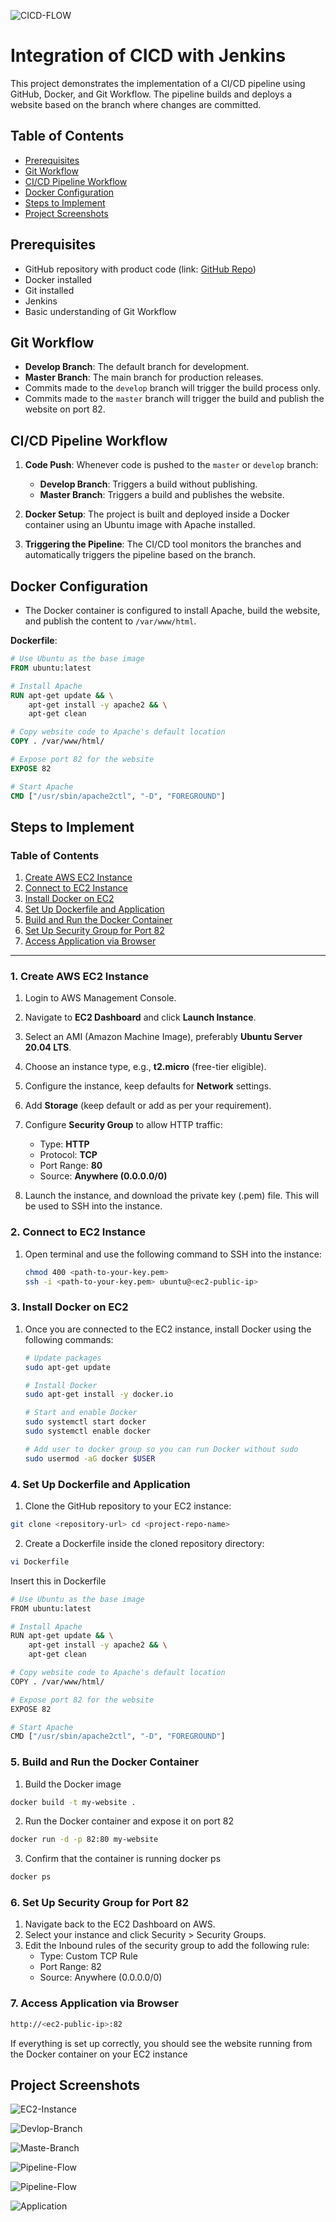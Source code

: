 ![CICD-FLOW](https://cms-cdn.katalon.com/banner_10_c502a533a1.png)

# Integration of CICD with Jenkins

This project demonstrates the implementation of a CI/CD pipeline using GitHub, Docker, and Git Workflow. The pipeline builds and deploys a website based on the branch where changes are committed.

## Table of Contents
- [Prerequisites](#prerequisites)
- [Git Workflow](#git-workflow)
- [CI/CD Pipeline Workflow](#cicd-pipeline-workflow)
- [Docker Configuration](#docker-configuration)
- [Steps to Implement](#steps-to-implement)
- [Project Screenshots](#screenshots)

## Prerequisites
- GitHub repository with product code (link: [GitHub Repo](https://github.com/Bapugouda-B/CICD-Jenkins))
- Docker installed
- Git installed
- Jenkins 
- Basic understanding of Git Workflow

## Git Workflow
- **Develop Branch**: The default branch for development.
- **Master Branch**: The main branch for production releases.
- Commits made to the `develop` branch will trigger the build process only.
- Commits made to the `master` branch will trigger the build and publish the website on port 82.

## CI/CD Pipeline Workflow
1. **Code Push**: Whenever code is pushed to the `master` or `develop` branch:
   - **Develop Branch**: Triggers a build without publishing.
   - **Master Branch**: Triggers a build and publishes the website.
   
2. **Docker Setup**: The project is built and deployed inside a Docker container using an Ubuntu image with Apache installed.
   
3. **Triggering the Pipeline**: The CI/CD tool monitors the branches and automatically triggers the pipeline based on the branch.

## Docker Configuration
- The Docker container is configured to install Apache, build the website, and publish the content to `/var/www/html`.
  
**Dockerfile**:
```dockerfile
# Use Ubuntu as the base image
FROM ubuntu:latest

# Install Apache
RUN apt-get update && \
    apt-get install -y apache2 && \
    apt-get clean

# Copy website code to Apache's default location
COPY . /var/www/html/

# Expose port 82 for the website
EXPOSE 82

# Start Apache
CMD ["/usr/sbin/apache2ctl", "-D", "FOREGROUND"]
```

## Steps to Implement


### Table of Contents
1. [Create AWS EC2 Instance](#1-create-aws-ec2-instance)
2. [Connect to EC2 Instance](#2-connect-to-ec2-instance)
3. [Install Docker on EC2](#3-install-docker-on-ec2)
4. [Set Up Dockerfile and Application](#4-set-up-dockerfile-and-application)
5. [Build and Run the Docker Container](#5-build-and-run-the-docker-container)
6. [Set Up Security Group for Port 82](#6-set-up-security-group-for-port-82)
7. [Access Application via Browser](#7-access-application-via-browser)

---

### 1. Create AWS EC2 Instance

1. Login to AWS Management Console.
2. Navigate to **EC2 Dashboard** and click **Launch Instance**.
3. Select an AMI (Amazon Machine Image), preferably **Ubuntu Server 20.04 LTS**.
4. Choose an instance type, e.g., **t2.micro** (free-tier eligible).
5. Configure the instance, keep defaults for **Network** settings.
6. Add **Storage** (keep default or add as per your requirement).
7. Configure **Security Group** to allow HTTP traffic:
   - Type: **HTTP**
   - Protocol: **TCP**
   - Port Range: **80**
   - Source: **Anywhere (0.0.0.0/0)**

8. Launch the instance, and download the private key (.pem) file. This will be used to SSH into the instance.

### 2. Connect to EC2 Instance

1. Open terminal and use the following command to SSH into the instance:

   ```bash
   chmod 400 <path-to-your-key.pem>
   ssh -i <path-to-your-key.pem> ubuntu@<ec2-public-ip>

### 3.  Install Docker on EC2

1. Once you are connected to the EC2 instance, install Docker using the following commands:
    
    ```bash
    # Update packages
    sudo apt-get update

    # Install Docker
    sudo apt-get install -y docker.io

    # Start and enable Docker
    sudo systemctl start docker
    sudo systemctl enable docker

    # Add user to docker group so you can run Docker without sudo
    sudo usermod -aG docker $USER

### 4. Set Up Dockerfile and Application

1. Clone the GitHub repository to your EC2 instance:
 
 ```bash
 git clone <repository-url> cd <project-repo-name> 
 ```
 
2. Create a Dockerfile inside the cloned repository directory:

```bash 
vi Dockerfile
```
Insert this in Dockerfile
```bash 
# Use Ubuntu as the base image
FROM ubuntu:latest

# Install Apache
RUN apt-get update && \
    apt-get install -y apache2 && \
    apt-get clean

# Copy website code to Apache's default location
COPY . /var/www/html/

# Expose port 82 for the website
EXPOSE 82

# Start Apache
CMD ["/usr/sbin/apache2ctl", "-D", "FOREGROUND"]
```

### 5. Build and Run the Docker Container
1. Build the Docker image
```bash
docker build -t my-website .
```
2. Run the Docker container and expose it on port 82
```bash
docker run -d -p 82:80 my-website
```
3. Confirm that the container is running
docker ps
```bash
docker ps
```
### 6. Set Up Security Group for Port 82
1. Navigate back to the EC2 Dashboard on AWS.
2. Select your instance and click Security > Security Groups.
3. Edit the Inbound rules of the security group to add the following rule:
    - Type: Custom TCP Rule
    - Port Range: 82
    - Source: Anywhere (0.0.0.0/0)

### 7. Access Application via Browser
```bash
http://<ec2-public-ip>:82
```
If everything is set up correctly, you should see the website running from the Docker container on your EC2 instance

## Project Screenshots
![EC2-Instance](./screenshots/vm.png)

![Devlop-Branch](./screenshots/devBuild.png)

![Maste-Branch](./screenshots/master.png)

![Pipeline-Flow](./screenshots/devPipeline.png)

![Pipeline-Flow](./screenshots/masterPipeline.png)

![Application](./screenshots/WebsiteExposionPort82.png)
